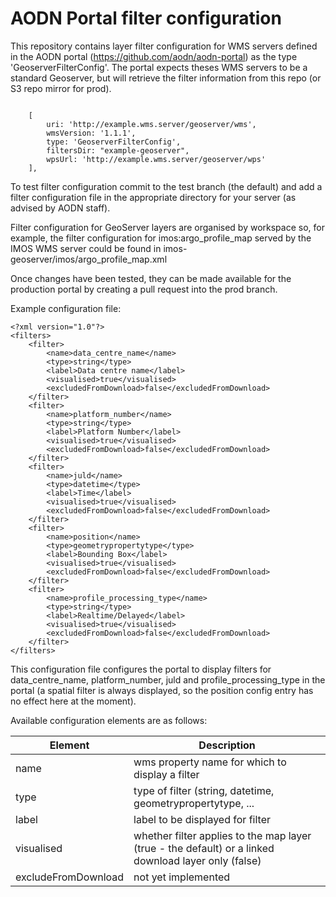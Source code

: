 # AODN Portal filter configuration

This repository contains layer filter configuration for WMS servers defined in the AODN portal (https://github.com/aodn/aodn-portal) as the type 'GeoserverFilterConfig'. The portal expects theses WMS servers to be a standard Geoserver, but will retrieve the filter information from this repo (or S3 repo mirror for prod).
```

    [
        uri: 'http://example.wms.server/geoserver/wms',
        wmsVersion: '1.1.1',
        type: 'GeoserverFilterConfig',
        filtersDir: "example-geoserver", 
        wpsUrl: 'http://example.wms.server/geoserver/wps'
    ],
   ```

To test filter configuration commit to the test branch (the default) and add a filter configuration
file in the appropriate directory for your server (as advised by AODN staff).

Filter configuration for GeoServer layers are organised by workspace so, for example, the filter configuration
 for imos:argo_profile_map served by the IMOS WMS server could be found in
 imos-geoserver/imos/argo_profile_map.xml

Once changes have been tested, they can be made available for the production portal by
creating a pull request into the prod branch.

Example configuration file:

```
<?xml version="1.0"?>
<filters>
    <filter>
        <name>data_centre_name</name>
        <type>string</type>
        <label>Data centre name</label>
        <visualised>true</visualised>
        <excludedFromDownload>false</excludedFromDownload>
    </filter>
    <filter>
        <name>platform_number</name>
        <type>string</type>
        <label>Platform Number</label>
        <visualised>true</visualised>
        <excludedFromDownload>false</excludedFromDownload>
    </filter>
    <filter>
        <name>juld</name>
        <type>datetime</type>
        <label>Time</label>
        <visualised>true</visualised>
        <excludedFromDownload>false</excludedFromDownload>
    </filter>
    <filter>
        <name>position</name>
        <type>geometrypropertytype</type>
        <label>Bounding Box</label>
        <visualised>true</visualised>
        <excludedFromDownload>false</excludedFromDownload>
    </filter>
    <filter>
        <name>profile_processing_type</name>
        <type>string</type>
        <label>Realtime/Delayed</label>
        <visualised>true</visualised>
        <excludedFromDownload>false</excludedFromDownload>
    </filter>
</filters>
```

This configuration file configures the portal to display filters for data_centre_name, platform_number,
juld and profile_processing_type in the portal (a spatial filter is always displayed, so the position
config entry has no effect here at the moment).

Available configuration elements are as follows:

Element | Description
--- | ---
name | wms property name for which to display a filter
type | type of filter (string, datetime, geometrypropertytype, ...
label | label to be displayed for filter
visualised | whether filter applies to the map layer (true - the default) or a linked download layer only (false)
excludeFromDownload | not yet implemented

